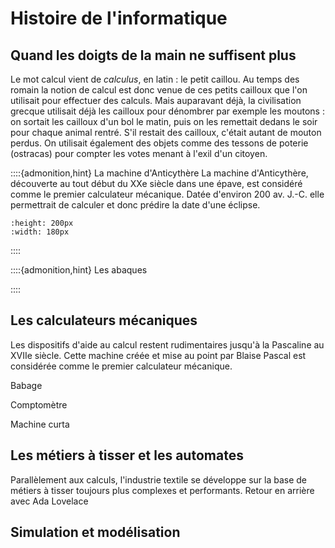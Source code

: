 Histoire de l'informatique
==========================

## Quand les doigts de la main ne suffisent plus

Le mot calcul vient de *calculus*, en latin : le petit caillou. Au temps des romain la notion de calcul est donc venue de ces petits cailloux que l'on utilisait pour effectuer des calculs. Mais auparavant déjà, la civilisation grecque utilisait déjà les cailloux pour dénombrer par exemple les moutons : on sortait les cailloux d'un bol le matin, puis on les remettait dedans le soir pour chaque animal rentré. S'il restait des cailloux, c'était autant de mouton perdus. On utilisait également des objets comme des tessons de poterie (ostracas) pour compter les votes menant à l'exil d'un citoyen.

::::{admonition,hint} La machine d'Anticythère
La machine d'Anticythère, découverte au tout début du XXe siècle dans une épave, est considéré comme le premier calculateur mécanique. Datée d'environ 200 av. J.-C. elle permettrait de calculer et donc prédire la date d'une éclipse.

```{image} media/NAMA_Machine_d'Anticythère_1.jpeg
:height: 200px
:width: 180px
```

::::

::::{admonition,hint} Les abaques

::::


## Les calculateurs mécaniques
Les dispositifs d'aide au calcul restent rudimentaires jusqu'à la Pascaline au XVIIe siècle. Cette machine créée et mise au point par Blaise Pascal est considérée comme le premier calculateur mécanique.

Babage

Comptomètre

Machine curta


## Les métiers à tisser et les automates
Parallèlement aux calculs, l'industrie textile se développe sur la base de métiers à tisser toujours plus complexes et performants. 
Retour en arrière avec Ada Lovelace



## Simulation et modélisation

## 
